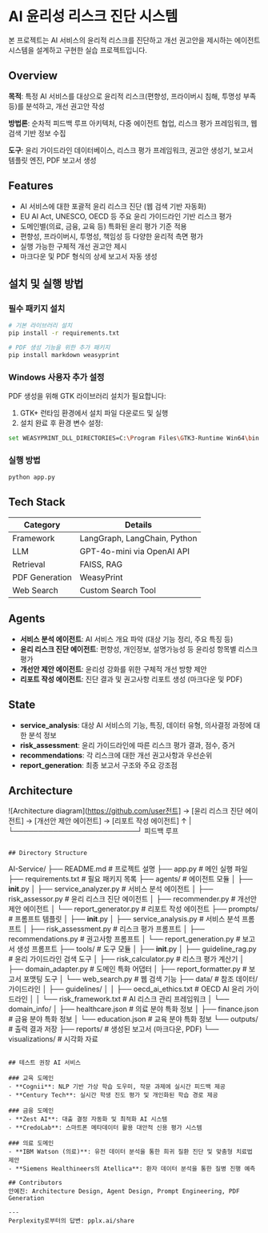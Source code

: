 # AI 윤리성 리스크 진단 시스템

본 프로젝트는 AI 서비스의 윤리적 리스크를 진단하고 개선 권고안을 제시하는 에이전트 시스템을 설계하고 구현한 실습 프로젝트입니다.

## Overview

**목적**: 특정 AI 서비스를 대상으로 윤리적 리스크(편향성, 프라이버시 침해, 투명성 부족 등)를 분석하고, 개선 권고안 작성

**방법론**: 순차적 피드백 루프 아키텍처, 다중 에이전트 협업, 리스크 평가 프레임워크, 웹 검색 기반 정보 수집

**도구**: 윤리 가이드라인 데이터베이스, 리스크 평가 프레임워크, 권고안 생성기, 보고서 템플릿 엔진, PDF 보고서 생성

## Features

- AI 서비스에 대한 포괄적 윤리 리스크 진단 (웹 검색 기반 자동화)
- EU AI Act, UNESCO, OECD 등 주요 윤리 가이드라인 기반 리스크 평가
- 도메인별(의료, 금융, 교육 등) 특화된 윤리 평가 기준 적용
- 편향성, 프라이버시, 투명성, 책임성 등 다양한 윤리적 측면 평가
- 실행 가능한 구체적 개선 권고안 제시
- 마크다운 및 PDF 형식의 상세 보고서 자동 생성

## 설치 및 실행 방법

### 필수 패키지 설치

```bash
# 기본 라이브러리 설치
pip install -r requirements.txt

# PDF 생성 기능을 위한 추가 패키지
pip install markdown weasyprint
```

### Windows 사용자 추가 설정

PDF 생성을 위해 GTK 라이브러리 설치가 필요합니다:

1. GTK+ 런타임 환경에서 설치 파일 다운로드 및 실행
2. 설치 완료 후 환경 변수 설정:
```bash
set WEASYPRINT_DLL_DIRECTORIES=C:\Program Files\GTK3-Runtime Win64\bin
```

### 실행 방법

```bash
python app.py
```

## Tech Stack

| Category | Details |
|----------|---------|
| Framework | LangGraph, LangChain, Python |
| LLM | GPT-4o-mini via OpenAI API |
| Retrieval | FAISS, RAG |
| PDF Generation | WeasyPrint |
| Web Search | Custom Search Tool |

## Agents

- **서비스 분석 에이전트**: AI 서비스 개요 파악 (대상 기능 정리, 주요 특징 등)
- **윤리 리스크 진단 에이전트**: 편향성, 개인정보, 설명가능성 등 윤리성 항목별 리스크 평가
- **개선안 제안 에이전트**: 윤리성 강화를 위한 구체적 개선 방향 제안
- **리포트 작성 에이전트**: 진단 결과 및 권고사항 리포트 생성 (마크다운 및 PDF)

## State

- **service_analysis**: 대상 AI 서비스의 기능, 특징, 데이터 유형, 의사결정 과정에 대한 분석 정보
- **risk_assessment**: 윤리 가이드라인에 따른 리스크 평가 결과, 점수, 증거
- **recommendations**: 각 리스크에 대한 개선 권고사항과 우선순위
- **report_generation**: 최종 보고서 구조와 주요 강조점

## Architecture

![Architecture diagram](https://github.com/user전트] → [윤리 리스크 진단 에이전트] → [개선안 제안 에이전트] → [리포트 작성 에이전트]
          ↑                         |
          └─────────────────────────┘
                 피드백 루프
```

## Directory Structure

```
AI-Service/
├── README.md                 # 프로젝트 설명
├── app.py                    # 메인 실행 파일
├── requirements.txt          # 필요 패키지 목록
├── agents/                   # 에이전트 모듈
│   ├── __init__.py
│   ├── service_analyzer.py   # 서비스 분석 에이전트
│   ├── risk_assessor.py      # 윤리 리스크 진단 에이전트
│   ├── recommender.py        # 개선안 제안 에이전트
│   └── report_generator.py   # 리포트 작성 에이전트
├── prompts/                  # 프롬프트 템플릿
│   ├── __init__.py
│   ├── service_analysis.py   # 서비스 분석 프롬프트
│   ├── risk_assessment.py    # 리스크 평가 프롬프트
│   ├── recommendations.py    # 권고사항 프롬프트
│   └── report_generation.py  # 보고서 생성 프롬프트
├── tools/                    # 도구 모듈
│   ├── __init__.py
│   ├── guideline_rag.py      # 윤리 가이드라인 검색 도구
│   ├── risk_calculator.py    # 리스크 평가 계산기
│   ├── domain_adapter.py     # 도메인 특화 어댑터
│   ├── report_formatter.py   # 보고서 포맷팅 도구
│   └── web_search.py         # 웹 검색 기능
├── data/                     # 참조 데이터/가이드라인
│   ├── guidelines/
│   │   ├── oecd_ai_ethics.txt      # OECD AI 윤리 가이드라인
│   │   └── risk_framework.txt      # AI 리스크 관리 프레임워크
│   └── domain_info/
│       ├── healthcare.json         # 의료 분야 특화 정보
│       ├── finance.json            # 금융 분야 특화 정보
│       └── education.json          # 교육 분야 특화 정보
└── outputs/                  # 출력 결과 저장
    ├── reports/              # 생성된 보고서 (마크다운, PDF)
    └── visualizations/       # 시각화 자료
```

## 테스트 권장 AI 서비스

### 교육 도메인
- **Cognii**: NLP 기반 가상 학습 도우미, 작문 과제에 실시간 피드백 제공
- **Century Tech**: 실시간 학생 진도 평가 및 개인화된 학습 경로 제공

### 금융 도메인
- **Zest AI**: 대출 결정 자동화 및 최적화 AI 시스템
- **CredoLab**: 스마트폰 메타데이터 활용 대안적 신용 평가 시스템

### 의료 도메인
- **IBM Watson (의료)**: 유전 데이터 분석을 통한 희귀 질환 진단 및 맞춤형 치료법 제안
- **Siemens Healthineers의 Atellica**: 환자 데이터 분석을 통한 질병 진행 예측

## Contributors
안예진: Architecture Design, Agent Design, Prompt Engineering, PDF Generation

---
Perplexity로부터의 답변: pplx.ai/share
